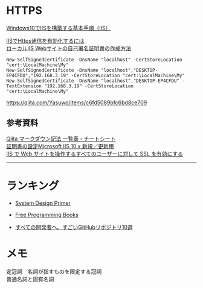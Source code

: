 # HTTPS
[Windows10でIISを構築する基本手順（IIS）](https://qiita.com/portfoliokns3/items/2b1da4ffaa4669c63724#:~:text=Windows10でIISを構築する基本手順（IIS）%201%20"Windowsの機能の有効かまたは無効化"から"Windowsの機能"設定を行う%202%20インターネットインフォメーションサービスを設定する%203,IISの起動ができているかを確認する%204%20接続がうまくいかない場合は、ファイアーウォールの設定を確認する%205%20制御するためのIISマネージャー%206%20接続先ページを変更してみる)

[IISでHttps通信を有効化するには](https://migratory-worker.com/archives/3871)  
[ローカルIIS Webサイトの自己署名証明書の作成方法](https://qiita.com/SY81517/items/347e86582054f8e92742)
```
New-SelfSignedCertificate -DnsName "localhost" -CertStoreLocation "cert:\LocalMachine\My"
New-SelfSignedCertificate -DnsName "localhost","DESKTOP-EP4CFDU","192.168.3.19" -CertStoreLocation "cert:\LocalMachine\My"
New-SelfSignedCertificate -DnsName "localhost","DESKTOP-EP4CFDU" -TextExtension "192.168.3.19" -CertStoreLocation "cert:\LocalMachine\My"

```
https://qiita.com/Yasuwo/items/c6fd5089bfc6bd8ce709


## 参考資料
[Qiita マークダウン記法 一覧表・チートシート](https://qiita.com/kamorits/items/6f342da395ad57468ae3)  
[証明書の設定Microsoft IIS 10.x 新規／更新用](https://www.secomtrust.net/service/pfw/apply/sr/3_2_msIIS10.html)  
[IIS で Web サイトを操作するすべてのユーザーに対して SSL を有効にする](https://learn.microsoft.com/ja-jp/troubleshoot/developer/webapps/iis/www-administration-management/enable-ssl-all-customers)  


---
# ランキング
+ [System Design Primer](https://github.com/donnemartin/system-design-primer/blob/master/README-ja.md)
+ [Free Programming Books](https://github.com/EbookFoundation/free-programming-books/blob/main/books/free-programming-books-ja.md)

+ [すべての開発者へ。すごいGitHubリポジトリ10選](https://qiita.com/baby-degu/items/6c0c73a1e79644ebbb1a)

# メモ

定冠詞　名詞が指すものを限定する冠詞  
普通名詞と固有名詞
